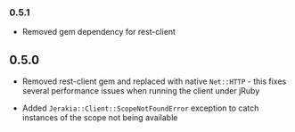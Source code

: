 ### 0.5.1

* Removed gem dependency for rest-client

## 0.5.0

* Removed rest-client gem and replaced with native `Net::HTTP` - this fixes several performance issues when running the client under jRuby

* Added `Jerakia::Client::ScopeNotFoundError` exception to catch instances of the scope not being available
